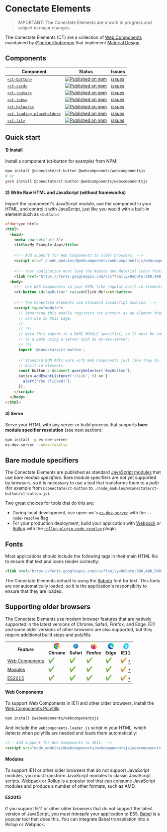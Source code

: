 # Conectate Elements

> IMPORTANT: The Conectate Elements are a work in progress and subject to major changes.

The Conectate Elements (CT) are a collection of [Web Components](https://developer.mozilla.org/en-US/docs/Web/Web_Components) maintained by [@herberthobregon](https://github.com/herberthobregon) that implement [Material Design](https://material.io/design/).


## Components

| Component | Status | Issues
| ----------| ------ | ------
| [`<ct-button>`](https://github.com/conectate/ct-elements/tree/master/packages/ct-button) | [![Published on npm](https://img.shields.io/npm/v/@conectate/ct-button.svg)](https://www.npmjs.com/package/@conectate/ct-button) | [*Issues*](https://github.com/conectate/ct-elements/issues?q=is%3Aissue+is%3Aopen+label%3A%22Component%3A+ct-button%22)
| [`<ct-card>`](https://github.com/conectate/ct-elements/tree/master/packages/ct-card)  | [![Published on npm](https://img.shields.io/npm/v/@conectate/ct-card.svg)](https://www.npmjs.com/package/@conectate/ct-card) | [*Issues*](https://github.com/conectate/ct-elements/issues?q=is%3Aissue+is%3Aopen+label%3A%22Component%3A+ct-card%22)
| [`<ct-router>`](https://github.com/conectate/ct-elements/tree/master/packages/ct-router)  | [![Published on npm](https://img.shields.io/npm/v/@conectate/ct-router.svg)](https://www.npmjs.com/package/@conectate/ct-router) | [*Issues*](https://github.com/conectate/ct-elements/issues?q=is%3Aissue+is%3Aopen+label%3A%22Component%3A+ct-router%22)
| [`<ct-tabs>`](https://github.com/conectate/ct-elements/tree/master/packages/ct-tabs)  | [![Published on npm](https://img.shields.io/npm/v/@conectate/ct-tabs.svg)](https://www.npmjs.com/package/@conectate/ct-tabs) | [*Issues*](https://github.com/conectate/ct-elements/issues?q=is%3Aissue+is%3Aopen+label%3A%22Component%3A+ct-tabs%22)
| [`<ct-helpers>`](https://github.com/conectate/ct-elements/tree/master/packages/ct-helpers)  | [![Published on npm](https://img.shields.io/npm/v/@conectate/ct-helpers.svg)](https://www.npmjs.com/package/@conectate/ct-helpers) | [*Issues*](https://github.com/conectate/ct-elements/issues?q=is%3Aissue+is%3Aopen+label%3A%22Component%3A+ct-helpers%22)
| [`<ct-loading-placeholder>`](https://github.com/conectate/ct-elements/tree/master/packages/ct-loading-placeholder)  | [![Published on npm](https://img.shields.io/npm/v/@conectate/ct-loading-placeholder.svg)](https://www.npmjs.com/package/@conectate/ct-loading-placeholder) | [*Issues*](https://github.com/conectate/ct-elements/issues?q=is%3Aissue+is%3Aopen+label%3A%22Component%3A+ct-loading-placeholder%22)
| [`<ct-lit>`](https://github.com/conectate/ct-elements/tree/master/packages/ct-lit)  | [![Published on npm](https://img.shields.io/npm/v/@conectate/ct-lit.svg)](https://www.npmjs.com/package/@conectate/ct-lit) | [*Issues*](https://github.com/conectate/ct-elements/issues?q=is%3Aissue+is%3Aopen+label%3A%22Component%3A+ct-lit%22)


## Quick start

#### 1) Install

Install a component (ct-button for example) from NPM:

```sh
npm install @conectate/ct-button @webcomponents/webcomponentsjs
# or
yarn install @conectate/ct-button @webcomponents/webcomponentsjs
```

#### 2) Write Raw HTML and JavaScript (without frameworks)

Import the component's JavaScript module, use the component in your HTML, and control it with JavaScript, just like you would with a built-in element such as `<button>`:

```html
<!doctype html>
<html>
  <head>
    <meta charset="utf-8">
    <title>My Example App</title>

    <!-- Add support for Web Components to older browsers. -->
    <script src="./node_modules/@webcomponents/webcomponentsjs/webcomponents-loader.js"></script>

    <!-- Your application must load the Roboto and Material Icons fonts. -->
    <link href="https://fonts.googleapis.com/css?family=Roboto:300,400,500" rel="stylesheet">
  <body>
    <!-- Use Web Components in your HTML like regular built-in elements. -->
    <ct-button id="myButton" raised>Click Me!</ct-button>

    <!-- The Conectate Elements use standard JavaScript modules. -->
    <script type="module">
      // Importing this module registers <ct-button> as an element that you
      // can use in this page.
      //
      // !!!
      // Note this import is a BARE MODULE specifier, so it must be converted
      // to a path using a server such as es-dev-server.
      // !!!
      import '@conectate/ct-button';

      // Standard DOM APIs work with Web Components just like they do for
      // built-in elements.
      const button = document.querySelector('#myButton');
      button.addEventListener('click', () => {
        alert('You clicked!');
      });
    </script>
  </body>
</html>
```

#### 3) Serve

Serve your HTML with any server or build process that supports **bare module specifier resolution** (see next section):

```sh
npm install -g es-dev-server
es-dev-server --node-resolve
```

## Bare module specifiers

The Conectate Elements are published as standard [JavaScript modules](https://developer.mozilla.org/en-US/docs/Web/JavaScript/Guide/Modules) that use *bare module specifiers*. Bare module specifiers are not yet supported by browsers, so it is necessary to use a tool that transforms
them to a *path* (for example from `@conectate/ct-button` to `./node_modules/@conectate/ct-button/ct-button.js`).

Two great choices for tools that do this are:

- During local development, use open-wc's [`es-dev-server`](https://open-wc.org/developing/es-dev-server.html) with the `--node-resolve` flag.
- For your production deployment, build your application with [Webpack](http://webpack.js.org/) or [Rollup](https://rollupjs.org/guide/en/) with the [`rollup-plugin-node-resolve`](https://github.com/rollup/rollup-plugin-node-resolve) plugin.


## Fonts

Most applications should include the following tags in their main HTML file to ensure that text and icons
render correctly:

```html
<link href="https://fonts.googleapis.com/css?family=Roboto:300,400,500" rel="stylesheet">
```

The Conectate Elements default to using the [Roboto](https://fonts.google.com/specimen/Roboto) font for text. This fonts are *not* automatically loaded, so it is the application's responsiblity to ensure that they are loaded.


## Supporting older browsers

The Conectate Elements use modern browser features that are natively supported in the latest versions of Chrome, Safari, Firefox, and Edge. IE11 and some older versions of other browsers are also supported, but they require additional build steps and polyfills.

<table>
  <tr>
    <th><i>Feature</i></th>
    <th><img src="images/chrome.png" width="20px" height="20px"><br>Chrome</th>
    <th><img src="images/safari.png" width="20px" height="20px"><br>Safari</th>
    <th><img src="images/firefox.png" width="20px" height="20px"><br>Firefox</th>
    <th><img src="images/edge.png" width="20px" height="20px"><br>Edge</th>
    <th><img src="images/ie.png" width="20px" height="20px"><br>IE11</th>
  </tr>
  <tr>
    <td><a href="https://developer.mozilla.org/en-US/docs/Web/Web_Components">Web Components</a></td>
    <td><img src="images/check-green.png" width="20px" height="20px"class="check" alt="Yes"></td>
    <td><img src="images/check-green.png" width="20px" height="20px"class="check" alt="Yes"></td>
    <td><img src="images/check-green.png" width="20px" height="20px"class="check" alt="Yes"></td>
    <td><img src="images/check-green.png" width="20px" height="20px"class="check" alt="Yes"></td>
    <td class="ie11"><img src="images/orange-check.png" width="20px" height="20px"class="check" alt="Polyfill"> <a href="#web-components">*</a></td>
  </tr>
 <tr>
    <td><a href="https://developer.mozilla.org/en-US/docs/Web/JavaScript/Guide/Modules">Modules</a></td>
    <td><img src="images/check-green.png" width="20px" height="20px"class="check" alt="Yes"></td>
    <td><img src="images/check-green.png" width="20px" height="20px"class="check" alt="Yes"></td>
    <td><img src="images/check-green.png" width="20px" height="20px"class="check" alt="Yes"></td>
    <td><img src="images/check-green.png" width="20px" height="20px"class="check" alt="Yes"></td>
    <td class="ie11"><img src="images/orange-check.png" width="20px" height="20px"class="check" alt="Transform"> <a href="#modules">*</a></td>
  </tr>
 <tr>
    <td><a href="https://developers.google.com/web/shows/ttt/series-2/es2015">ES2015</a></td>
    <td><img src="images/check-green.png" width="20px" height="20px"class="check" alt="Yes"></td>
    <td><img src="images/check-green.png" width="20px" height="20px"class="check" alt="Yes"></td>
    <td><img src="images/check-green.png" width="20px" height="20px"class="check" alt="Yes"></td>
    <td><img src="images/check-green.png" width="20px" height="20px"class="check" alt="Yes"></td>
    <td class="ie11"><img src="images/orange-check.png" width="20px" height="20px"class="check" alt="Transpile"> <a href="#es2015">*</a></td>
  </tr>
</table>

#### Web Components

To support Web Components in IE11 and other older browsers, install the [Web Components Polyfills](https://github.com/webcomponents/polyfills/tree/master/packages/webcomponentsjs):

```sh
npm install @webcomponents/webcomponentsjs
```

And include the `webcomponents-loader.js` script in your HTML, which detects when polyfills are needed and loads them automatically:

```html
<!-- Add support for Web Components to IE11. -->
<script src="node_modules/@webcomponents/webcomponentsjs/webcomponents-loader.js"></script>
```

#### Modules

To support IE11 or other older browsers that do not support JavaScript modules, you must transform JavaScript modules to classic JavaScript scripts. [Webpack](http://webpack.js.org/) or [Rollup](https://rollupjs.org/guide/en/) is a popular tool that can consume JavaScript modules and produce a number of other formats, such as AMD.

#### ES2015

If you support IE11 or other older browsers that do not support the latest version of JavaScript, you must *transpile* your application to ES5. [Babel](https://babeljs.io/) is a popular tool that does this. You can integrate Babel transpilation into a Rollup or Webpack.

